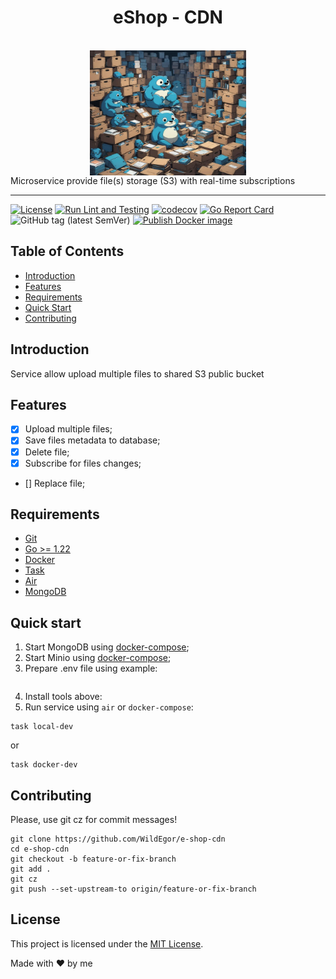 <h1 align="center"> eShop - CDN </h1> <br>
<div>
    <img src="assets/logo.png" width="250" height="200" style="display: block;margin-left: auto;margin-right: auto;>
</div>
<p align="center">
  Microservice provide file(s) storage (S3) with real-time subscriptions
</p>
<hr>

[![License](https://img.shields.io/badge/License-MIT-blue.svg)](https://opensource.org/licenses/MIT)
[![Run Lint and Testing](https://github.com/WildEgor/e-shop-support-bot/actions/workflows/lint.yml/badge.svg)](https://github.com/WildEgor/e-shop-cdn/actions/workflows/lint.yml)
[![codecov](https://codecov.io/gh/WildEgor/e-shop-cdn/branch/develop/graph/badge.svg)](https://codecov.io/gh/WildEgor/e-shop-cdn/branch/develop)
[![Go Report Card](https://goreportcard.com/badge/github.com/WildEgor/e-shop-cdn)](https://goreportcard.com/report/github.com/WildEgor/e-shop-cdn)
![GitHub tag (latest SemVer)](https://img.shields.io/github/v/tag/WildEgor/e-shop-cdn)
[![Publish Docker image](https://github.com/WildEgor/e-shop-cdn/actions/workflows/publish.yml/badge.svg)](https://hub.docker.com/repository/docker/wildegor/e-shop-cdn)

## Table of Contents
- [Introduction](#introduction)
- [Features](#features)
- [Requirements](#requirements)
- [Quick Start](#quick-start)
- [Contributing](#contributing)

## Introduction

Service allow upload multiple files to shared S3 public bucket

## Features

- [x] Upload multiple files;
- [x] Save files metadata to database;
- [x] Delete file;
- [x] Subscribe for files changes;
- [] Replace file;

## Requirements

- [Git](http://git-scm.com/)
- [Go >= 1.22](https://go.dev/dl/)
- [Docker](https://www.docker.com/products/docker-desktop/)
- [Task](https://taskfile.dev/installation/)
- [Air](https://github.com/cosmtrek/air?tab=readme-ov-file#via-go-install-recommended)
- [MongoDB](https://www.mongodb.com/)

## Quick start

1. Start MongoDB using [docker-compose](https://github.com/WildEgor/e-shop-dot/blob/develop/docker-compose.yaml#L130);
2. Start Minio using [docker-compose](https://github.com/WildEgor/e-shop-dot/blob/develop/docker-compose.yaml#L162);
3. Prepare .env file using example:
```text

```
4. Install tools above:
5. Run service using ```air``` or ```docker-compose```:
```shell
task local-dev
```
or
```shell
task docker-dev
```

## Contributing

Please, use git cz for commit messages!
```shell
git clone https://github.com/WildEgor/e-shop-cdn
cd e-shop-cdn
git checkout -b feature-or-fix-branch
git add .
git cz
git push --set-upstream-to origin/feature-or-fix-branch
```

## License

<p>This project is licensed under the <a href="LICENSE">MIT License</a>.</p>

Made with ❤️ by me